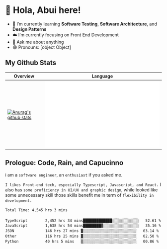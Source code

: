 # 👋 Hola, Abui here!

- 🌱 I’m currently learning **Software Testing**, **Software Architecture**, and **Design Patterns**
- ☁️ I’m currently focusing on Front End Development
- 💬 Ask me about anything
- 😄 Pronouns: [object Object]

## My Github Stats

| Overview | Language |
| --- | --- |
|[![Anurag's github stats](https://github-readme-stats.vercel.app/api?username=abui-am&count_private=true)](https://github.com/anuraghazra/github-readme-stats)|![Language](https://raw.githubusercontent.com/abui-am/stats/c6455f656dfce7acd3951e5ec5b25d72af0b2ee3/generated/languages.svg)|

## Prologue: Code, Rain, and Capucinno
i am a `software engineer`, an `enthusiast` if you asked me. 

`I likes Front-end tech, especially Typescript, Javascript, and React.` I also has `some proficiency in UI/UX and graphic design`, while looked like some unnecessary skill those skills benefit me in term of `flexibility in development.`


<!--START_SECTION:waka-->

```txt
Total Time: 4,545 hrs 3 mins

TypeScript        2,452 hrs 34 mins█████████████░░░░░░░░░░░░   52.61 %
JavaScript        1,638 hrs 54 mins████████▓░░░░░░░░░░░░░░░░   35.16 %
JSON              146 hrs 27 mins ▓░░░░░░░░░░░░░░░░░░░░░░░░   03.14 %
Other             116 hrs 25 mins ▓░░░░░░░░░░░░░░░░░░░░░░░░   02.50 %
Python            40 hrs 5 mins   ▒░░░░░░░░░░░░░░░░░░░░░░░░   00.86 %
```

<!--END_SECTION:waka-->
